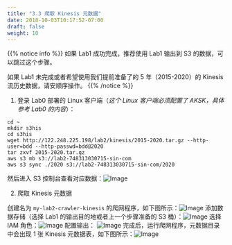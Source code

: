 ```yaml
---
title: "3.3 爬取 Kinesis 元数据"
date: 2018-10-03T10:17:52-07:00
draft: false
weight: 10
---
```

{{% notice info %}}
如果 Lab1 成功完成，推荐使用 Lab1 输出到 S3 的数据，可以跳过这个步骤。

如果 Lab1 未完成或者希望使用我们提前准备了的 5 年（2015-2020）的 Kinesis 流历史数据，请安顺序操作。
{{% /notice %}}


1. 登录 Lab0 部署的 Linux 客户端（*这个 Linux 客户端必须配置了 AKSK，具体参考 Lab0 的内容*）：
```shell
cd ~
mkdir s3his
cd s3his
wget http://122.248.225.198/lab2/kinesis/2015-2020.tar.gz --http-user=bdd --http-passwd=bdd@2020
tar zxvf 2015-2020.tar.gz
aws s3 mb s3://lab2-748313030715-sin-com
aws s3 sync ./2020 s3://lab2-748313030715-sin-com/2020
```
然后进入 S3 控制台查看对应数据：![Image](/images/003_EMR/3.20.png)

2. 爬取 Kinesis 元数据

创建名为 `my-lab2-crawler-kinesis` 的爬网程序，如下图所示：![Image](/images/003_EMR/3.21.png)
添加数据存储（选择 Lab1 的输出目的地或者上一个步骤准备的 S3 桶）：![Image](/images/003_EMR/3.22.png)
选择 IAM 角色：![Image](/images/003_EMR/3.23.png)
配置输出： ![Image](/images/003_EMR/3.24.png)
完成后，运行爬网程序，元数据目录中会出现 1 张 Kinesis 元数据表，如下图所示：![Image](/images/003_EMR/3.25.png)
